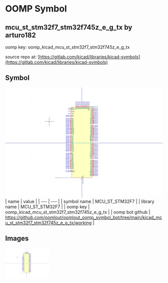 # OOMP Symbol  
## mcu_st_stm32f7_stm32f745z_e_g_tx  by arturo182  
  
oomp key: oomp_kicad_mcu_st_stm32f7_stm32f745z_e_g_tx  
  
source repo at: [https://gitlab.com/kicad/libraries/kicad-symbols](https://gitlab.com/kicad/libraries/kicad-symbols)  
## Symbol  
  
[![working.png](working_600.png)](working.png)  
| name | value | 
| --- | --- | 
| symbol name | MCU_ST_STM32F7 | 
| library name | MCU_ST_STM32F7 | 
| oomp key | oomp_kicad_mcu_st_stm32f7_stm32f745z_e_g_tx | 
| oomp bot github | https://github.com/oomlout/oomlout_oomp_symbol_bot/tree/main/kicad_mcu_st_stm32f7_stm32f745z_e_g_tx/working | 
## Images  
  
[![working.png](working_140.png)](working.png)  
